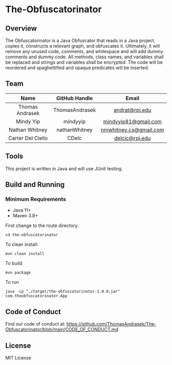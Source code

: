 # The-Obfuscatorinator

## Overview

The Obfuscatorinator is a Java Obfuscator that reads in a Java project, copies it, constructs a relevant graph, and obfuscates it. Ultimately, it will remove any unused code, comments, and whitespace and will add dummy comments and dummy code. All methods, class names, and variables shall be replaced and strings and variables shall be encrypted. The code will be reordered and spaghettified and opaque predicates will be inserted. 

## Team
| **Name** | **GitHub Handle** | **Email** |
|:------:|:-------:|:------:|
| Thomas Andrasek | ThomasAndrasek | andrat@rpi.edu | 
| Mindy Yip | mindyyip | mindyyip81@gmail.com | 
| Nathan Whitney | nathanWhitney | nmwhitney.cs@gmail.com | 
| Carter Del Ciello | CDelc | delcic@rpi.edu |

## Tools

This project is written in Java and will use JUnit testing.

## Build and Running

### Minimum Requirements
- Java 11+
- Maven 3.8+

First change to the route directory.

    cd the-obfuscatorinator

To clean install:

    mvn clean install

To build

    mvn package

To run

    java -cp "./target/the-obfuscatorinator-1.0.0.jar" com.theobfuscatorinator.App
    
## Code of Conduct

Find our code of conduct at: https://github.com/ThomasAndrasek/The-Obfuscatorinator/blob/main/CODE_OF_CONDUCT.md

## License

MIT License
